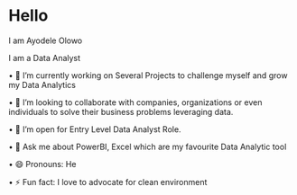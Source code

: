 # Hello
I am Ayodele Olowo

I am a Data Analyst

•	🔭 I’m currently working on Several Projects to challenge myself and grow my Data Analytics

•	👯 I’m looking to collaborate with companies, organizations or even individuals to solve their business problems leveraging data.

•	🤔 I’m open for Entry Level Data Analyst Role.

•	💬 Ask me about PowerBI, Excel which are my favourite Data Analytic tool

•	😄 Pronouns: He

•	⚡ Fun fact: I love to advocate for clean environment
